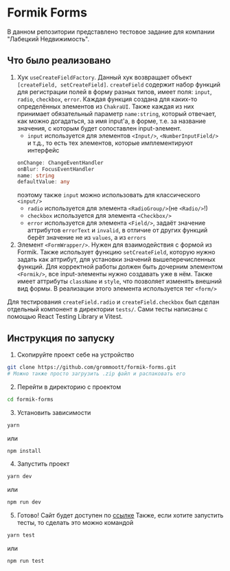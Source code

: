 # Formik Forms
В данном репозитории представлено тестовое задание для компании "Лабецкий Недвижимость".

## Что было реализовано
1. Хук `useCreateFieldFactory`. Данный хук возвращает объект `[createField, setCreateField]`. `createField` содержит набор функций для регистрации полей в форму разных типов, имеет поля: `input`, `radio`, `checkbox`, `error`. Каждая функция создана для каких-то определённых элементов из `ChakraUI`. Также каждая из них принимает обязательный параметр `name:string`, который отвечает, как можно догадаться, за имя input'a, в форме, т.е. за название значения, с которым будет сопоставлен input-элемент.
    - `input` используется для элементов `<Input/>`, `<NumberInputField/>` и т.д., то есть тех элементов, которые имплементируют интерфейс 
    ```typescript
    onChange: ChangeEventHandler
    onBlur: FocusEventHandler
    name: string
    defaultValue: any
    ```
    поэтому также `input` можно использовать для классического `<input/>`
    - `radio` используется для элемента `<RadioGroup/>`(не `<Radio/>`!)
    - `checkbox` используется для элемента `<Checkbox/>`
    - `error` используется для элемента `<Field/>`, задаёт значение аттрибутов `errorText` и `invalid`, в отличие от других функций берёт значение не из `values`, а из `errors`
2. Элемент `<FormWrapper/>`. Нужен для взаимодействия с формой из Formik. Также использует функцию `setCreateField`, которую нужно задать как аттрибут, для установки значений вышеперечисленных функций. Для корректной работы должен быть дочерним элементом `<Formik/>`, все input-элементы нужно создавать уже в нём. Также имеет аттрибуты `className` и `style`, что позволяет изменять внешний вид формы. В реализации этого элемента используется тег `<form/>`

Для тестирования `createField.radio` и `createField.checkbox` был сделан отдельный компонент в директории `tests/`. Сами тесты написаны с помощью React Testing Library и Vitest.

## Инструкция по запуску
1. Скопируйте проект себе на устройство
```bash
git clone https://github.com/grommoott/formik-forms.git
# Можно также просто загрузить .zip файл и распаковать его
```
2. Перейти в директорию с проектом
```bash
cd formik-forms
```
3. Установить зависимости
```bash
yarn
``` 
или
```bash
npm install
```
4. Запустить проект
```bash
yarn dev
```
или
```bash
npm run dev
```
5. Готово! Сайт будет доступен по [ссылке](https://localhost:5173) Также, если хотите запустить тесты, то сделать это можно командой
```bash
yarn test
```
или
```bash
npm run test
```
